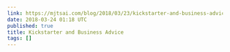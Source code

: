 ```yaml
---
link: https://mjtsai.com/blog/2018/03/23/kickstarter-and-business-advice/
date: 2018-03-24 01:18 UTC
published: true
title: Kickstarter and Business Advice
tags: []
---
```



